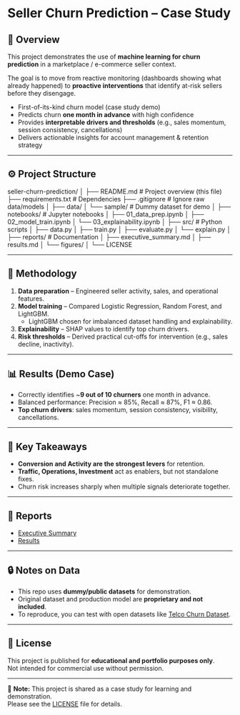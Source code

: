 # Seller Churn Prediction – Case Study

## 📌 Overview
This project demonstrates the use of **machine learning for churn prediction** 
in a marketplace / e-commerce seller context.  

The goal is to move from reactive monitoring (dashboards showing what already happened) 
to **proactive interventions** that identify at-risk sellers before they disengage.  

- First-of-its-kind churn model (case study demo)  
- Predicts churn **one month in advance** with high confidence  
- Provides **interpretable drivers and thresholds** (e.g., sales momentum, session consistency, cancellations)  
- Delivers actionable insights for account management & retention strategy  

---

## ⚙️ Project Structure
seller-churn-prediction/
│
├── README.md # Project overview (this file)
├── requirements.txt # Dependencies
├── .gitignore # Ignore raw data/models
│
├── data/
│ └── sample/ # Dummy dataset for demo
│
├── notebooks/ # Jupyter notebooks
│ ├── 01_data_prep.ipynb
│ ├── 02_model_train.ipynb
│ └── 03_explainability.ipynb
│
├── src/ # Python scripts
│ ├── data.py
│ ├── train.py
│ ├── evaluate.py
│ └── explain.py
│
├── reports/ # Documentation
│ ├── executive_summary.md
│ ├── results.md
│ └── figures/
│
└── LICENSE

---

## 🧪 Methodology
1. **Data preparation** – Engineered seller activity, sales, and operational features.  
2. **Model training** – Compared Logistic Regression, Random Forest, and LightGBM.  
   - LightGBM chosen for imbalanced dataset handling and explainability.  
3. **Explainability** – SHAP values to identify top churn drivers.  
4. **Risk thresholds** – Derived practical cut-offs for intervention (e.g., sales decline, inactivity).  

---

## 📊 Results (Demo Case)
- Correctly identifies ~**9 out of 10 churners** one month in advance.  
- Balanced performance: Precision ≈ 85%, Recall ≈ 87%, F1 ≈ 0.86.  
- **Top churn drivers**: sales momentum, session consistency, visibility, cancellations.  

---

## 🚀 Key Takeaways
- **Conversion and Activity are the strongest levers** for retention.  
- **Traffic, Operations, Investment** act as enablers, but not standalone fixes.  
- Churn risk increases sharply when multiple signals deteriorate together.  

---

## 📂 Reports
- [Executive Summary](reports/executive_summary.md)  
- [Results](reports/results.md)  

---

## 🔒 Notes on Data
- This repo uses **dummy/public datasets** for demonstration.  
- Original dataset and production model are **proprietary and not included**.  
- To reproduce, you can test with open datasets like [Telco Churn Dataset](https://www.kaggle.com/datasets/blastchar/telco-customer-churn).  

---

## 📝 License
This project is published for **educational and portfolio purposes only**.  
Not intended for commercial use without permission.

---

📌 **Note:** This project is shared as a case study for learning and demonstration.  
Please see the [LICENSE](LICENSE) file for details.

